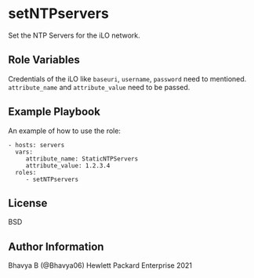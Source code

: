 setNTPservers
=========

Set the NTP Servers for the iLO network.

Role Variables
--------------

Credentials of the iLO like `baseuri`, `username`, `password` need to mentioned. `attribute_name` and `attribute_value` need to be passed.

Example Playbook
----------------

An example of how to use the role: 

    - hosts: servers
      vars:
         attribute_name: StaticNTPServers
         attribute_value: 1.2.3.4
      roles:
         - setNTPservers

License
-------

BSD

Author Information
------------------

Bhavya B (@Bhavya06) Hewlett Packard Enterprise 2021 
